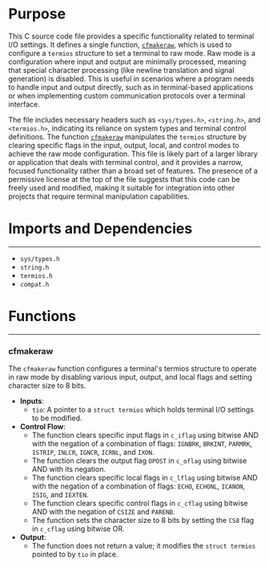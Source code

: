 # Purpose
This C source code file provides a specific functionality related to terminal I/O settings. It defines a single function, [`cfmakeraw`](#cfmakeraw), which is used to configure a `termios` structure to set a terminal to raw mode. Raw mode is a configuration where input and output are minimally processed, meaning that special character processing (like newline translation and signal generation) is disabled. This is useful in scenarios where a program needs to handle input and output directly, such as in terminal-based applications or when implementing custom communication protocols over a terminal interface.

The file includes necessary headers such as `<sys/types.h>`, `<string.h>`, and `<termios.h>`, indicating its reliance on system types and terminal control definitions. The function [`cfmakeraw`](#cfmakeraw) manipulates the `termios` structure by clearing specific flags in the input, output, local, and control modes to achieve the raw mode configuration. This file is likely part of a larger library or application that deals with terminal control, and it provides a narrow, focused functionality rather than a broad set of features. The presence of a permissive license at the top of the file suggests that this code can be freely used and modified, making it suitable for integration into other projects that require terminal manipulation capabilities.
# Imports and Dependencies

---
- `sys/types.h`
- `string.h`
- `termios.h`
- `compat.h`


# Functions

---
### cfmakeraw<!-- {{#callable:cfmakeraw}} -->
The `cfmakeraw` function configures a terminal's termios structure to operate in raw mode by disabling various input, output, and local flags and setting character size to 8 bits.
- **Inputs**:
    - `tio`: A pointer to a `struct termios` which holds terminal I/O settings to be modified.
- **Control Flow**:
    - The function clears specific input flags in `c_iflag` using bitwise AND with the negation of a combination of flags: `IGNBRK`, `BRKINT`, `PARMRK`, `ISTRIP`, `INLCR`, `IGNCR`, `ICRNL`, and `IXON`.
    - The function clears the output flag `OPOST` in `c_oflag` using bitwise AND with its negation.
    - The function clears specific local flags in `c_lflag` using bitwise AND with the negation of a combination of flags: `ECHO`, `ECHONL`, `ICANON`, `ISIG`, and `IEXTEN`.
    - The function clears specific control flags in `c_cflag` using bitwise AND with the negation of `CSIZE` and `PARENB`.
    - The function sets the character size to 8 bits by setting the `CS8` flag in `c_cflag` using bitwise OR.
- **Output**:
    - The function does not return a value; it modifies the `struct termios` pointed to by `tio` in place.


